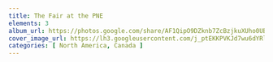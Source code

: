 ```yaml
---
title: The Fair at the PNE
elements: 3
album_url: https://photos.google.com/share/AF1QipO9DZknb7ZcBzjkuXUho0UBNwIfjxMSEhX-NUsi6Z0YvGo_JB9_cIZUE2oD0QWeUQ?key=V09XYURlc21WbkdESVFWaHFpSjV2TldUS1lOX1dn
cover_image_url: https://lh3.googleusercontent.com/j_ptEKKPVKJd7wu6dYRlPiVX-0bKOHPyozJZTuZa_OLCubKmMbW6zlN08SIhSVSnej4_TYOoz0WzYNYb_M4BiNAKgMJG5t_K8yZ9Pip9h0sWa8P-SuYe7XGuto4EztxPETYqH0nDdrof8Kpsh0ieK6d7w-mos8iYBjBpGVlrTYKMOMk3pGzfWA7-g0W01vvFnvOBch1DIkRCrMiqCG6jZW89qMs6Rtv4Nahp5DiUmUq2kb-4WdQBOkzJI0gYaa_FLIGoY2HCpXvzScw0TcFxZ8s0E2rEdnMZZV-UtI3PbV10dB1p2Rx26_bNh4ib8TfDUR4YVb1bU--0SQ0vf-UApwjPHp2KYfGGtYFcNVCE2vVwRMIg5eeCYeXT4ja9RqQk4CYWYEDjNoTco-4Qn5_s4LhTFbyB-yxqfONiqS4I_p2E0Fp_jTWwTMFooLW04FbDKEGuyLGjBabmbKcBjLB84X7e4HwfhwWJOUmzdOP_6Onb4AjqfGK3-z6aeHrIuWDqhNHHwybfTVZr_nrYSe55fUvgF7ECBEep77EDPsExO1WnJoZq8h5MCzC5XuIBWS8MhU6mqpTRe_dOBfcDMMtUQgQaXBLexUsWwiS3_7Cg3KuugJEKE48Tku5kjYG7C6k14RNT1oOkWiioWNlaa0NajnEa9A=s195-p-k-no
categories: [ North America, Canada ]
---
```

